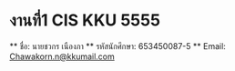 # งานที่1 CIS KKU 5555

** ชื่อ: นายชวกร เนืองภา
** รหัสนักศึกษา: 653450087-5
** Email: Chawakorn.n@kkumail.com